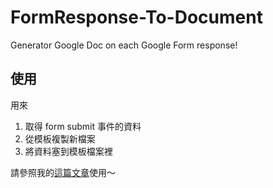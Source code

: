 # FormResponse-To-Document

Generator Google Doc on each Google Form response!

## 使用

用來
1. 取得 form submit 事件的資料
2. 從模板複製新檔案
3. 將資料塞到模板檔案裡

請參照我的[這篇文章]()使用～
